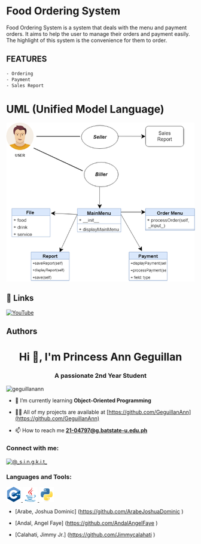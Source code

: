 
# Food Ordering System

Food Ordering System is a system that deals with the menu and payment orders. It aims to help the user to manage their orders and payment easily. The highlight of this system is the convenience for them to order.

## FEATURES
    - Ordering
    - Payment
    - Sales Report 
    
# **UML (Unified Model Language)**

![alt text](UML.png "UML")

## 🔗 Links
[![YouTube](https://m.youtube.com/style=for-the-badge&logo=ko-fi&logoColor=white)](https://www.youtube.com/@food_hq)

## Authors

<h1 align="center">Hi 👋, I'm Princess Ann Geguillan</h1>
<h3 align="center">A passionate 2nd Year Student</h3>
<img align="right" alt "Coding" width="400" scr="

<p align="left"> <img src="https://komarev.com/ghpvc/?username=geguillanann&label=Profile%20views&color=0e75b6&style=flat" alt="geguillanann" /> </p>

- 🌱 I’m currently learning **Object-Oriented Programming**

- 👨‍💻 All of my projects are available at [https://github.com/GeguillanAnn](https://github.com/GeguillanAnn)

- 📫 How to reach me **21-04797@g.batstate-u.edu.ph**

<h3 align="left">Connect with me:</h3>
<p align="left">
<a href="https://instagram.com/@_s.i.n.g.k.i.t_" target="blank"><img align="center" src="https://raw.githubusercontent.com/rahuldkjain/github-profile-readme-generator/master/src/images/icons/Social/instagram.svg" alt="@_s.i.n.g.k.i.t_" height="30" width="40" /></a>
</p>

<h3 align="left">Languages and Tools:</h3>
<p align="left"> <a href="https://www.w3schools.com/cpp/" target="_blank" rel="noreferrer"> <img src="https://raw.githubusercontent.com/devicons/devicon/master/icons/cplusplus/cplusplus-original.svg" alt="cplusplus" width="40" height="40"/> </a> <a href="https://www.java.com" target="_blank" rel="noreferrer"> <img src="https://raw.githubusercontent.com/devicons/devicon/master/icons/java/java-original.svg" alt="java" width="40" height="40"/> </a> <a href="https://www.python.org" target="_blank" rel="noreferrer"> <img src="https://raw.githubusercontent.com/devicons/devicon/master/icons/python/python-original.svg" alt="python" width="40" height="40"/> </a> </p>


- [Arabe, Joshua Dominic] (https://github.com/ArabeJoshuaDominic ) 

- [Andal, Angel Faye] (https://github.com/AndalAngelFaye )

- [Calahati, Jimmy Jr.] (https://github.com/Jimmycalahati ) 

























